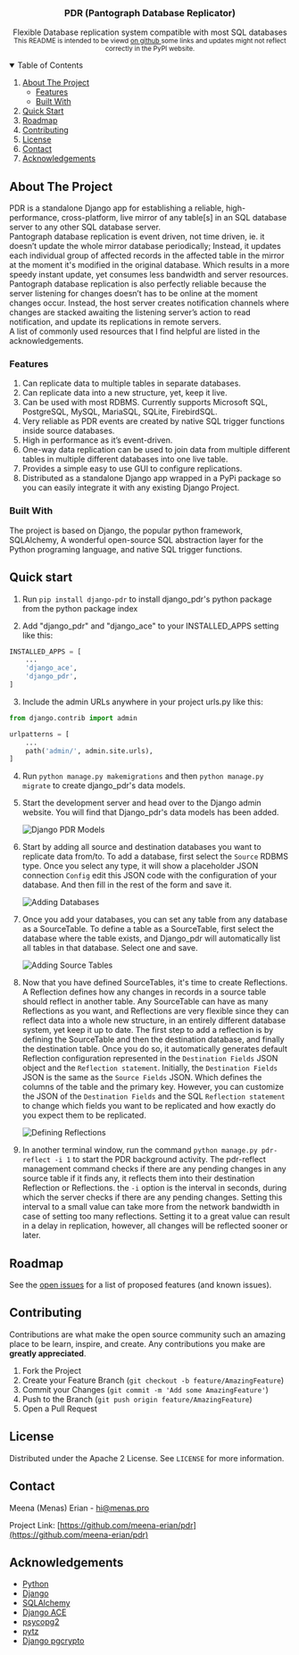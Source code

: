 
<!-- PROJECT LOGO -->
<br />
<p align="center">

  <h3 align="center">PDR (Pantograph Database Replicator)</h3>

  <p align="center">
    Flexible Database replication system compatible with most SQL databases
    <br />
    <small>This README is intended to be viewd <a href='https://github.com/meena-erian/pdr'>on github </a>some links and updates might not reflect correctly in the PyPI website.</small>
  </p>
</p>



<!-- TABLE OF CONTENTS -->
<details open="open">
  <summary>Table of Contents</summary>
  <ol>
    <li>
      <a href="#about-the-project">About The Project</a>
      <ul>
        <li><a href="#features">Features</a></li>
        <li><a href="#built-with">Built With</a></li>
      </ul>
    </li>
    <li>
      <a href="#quick-start">Quick Start</a>
    </li>
    <!--<li><a href="#usage">Usage</a></li>-->
    <li><a href="#roadmap">Roadmap</a></li>
    <li><a href="#contributing">Contributing</a></li>
    <li><a href="#license">License</a></li>
    <li><a href="#contact">Contact</a></li>
    <li><a href="#acknowledgements">Acknowledgements</a></li>
  </ol>
</details>



<!-- ABOUT THE PROJECT -->
## About The Project

PDR is a standalone Django app for establishing a reliable, high-performance, cross-platform, live mirror of any table[s] in an SQL database server to any other SQL database server. 
<br />
Pantograph database replication is event driven, not time driven, ie. it doesn’t update the whole mirror database periodically; Instead, it updates each individual group of affected records in the affected table in the mirror at the moment it's modified in the original database. Which results in a more speedy instant update, yet consumes less bandwidth and server resources.
Pantograph database replication is also perfectly reliable because the server listening for changes doesn’t has to be online at the moment changes occur. Instead, the host server creates notification channels where changes are stacked awaiting the listening server’s action to read notification, and update its replications in remote servers.
<br />
A list of commonly used resources that I find helpful are listed in the acknowledgements.

### Features

1. Can replicate data to multiple tables in separate databases.
2. Can replicate data into a new structure, yet, keep it live.
3. Can be used with most RDBMS. Currently supports Microsoft SQL, PostgreSQL, MySQL, MariaSQL, SQLite, FirebirdSQL.
4. Very reliable as PDR events are created by native SQL trigger functions inside source databases.
5. High in performance as it’s event-driven.
6. One-way data replication can be used to join data from multiple different tables in multiple different databases into one live table.
7. Provides a simple easy to use GUI to configure replications.
8. Distributed as a standalone Django app wrapped in a PyPi package so you can easily integrate it with any existing Django Project.


### Built With

The project is based on Django, the popular python framework, SQLAlchemy, A wonderful open-source SQL abstraction layer for the Python programing language, and native SQL trigger functions.


## Quick start

1. Run  `pip install django-pdr` to install django_pdr's python package from the python package index

2. Add "django_pdr" and "django_ace" to your INSTALLED_APPS setting like this:

```python
INSTALLED_APPS = [
    ...
    'django_ace',
    'django_pdr',
]
```

3. Include the admin URLs anywhere in your project urls.py like this:

```python
from django.contrib import admin

urlpatterns = [
    ...
    path('admin/', admin.site.urls),
]
```

4. Run `python manage.py makemigrations` and then `python manage.py migrate` to create django_pdr's data models.

5. Start the development server and head over to the Django admin website. You will find that Django_pdr's data models has been added.

   ![Django PDR Models](docs/images/models.png)

6. Start by adding all source and destination databases you want to replicate data from/to. To add a database, first select the `Source` RDBMS type. Once you select any type, it will show a placeholder JSON connection `Config` edit this JSON code with the configuration of your database. And then fill in the rest of the form and save it.

   ![Adding Databases](docs/images/add_db.png)

7. Once you add your databases, you can set any table from any database as a SourceTable. To define a table as a SourceTable, first select the database where the table exists, and Django_pdr will automatically list all tables in that database. Select one and save.

   ![Adding Source Tables](docs/images/add_source.png)

8. Now that you have defined SourceTables, it's time to create Reflections. A Reflection defines how any changes in records in a source table should reflect in another table. Any SourceTable can have as many Reflections as you want, and Reflections are very flexible since they can reflect data into a whole new structure, in an entirely different database system, yet keep it up to date.
 The first step to add a reflection is by defining the SourceTable and then the destination database, and finally the destination table. Once you do so, it automatically generates default Reflection configuration represented in the `Destination Fields` JSON object and the `Reflection statement`. Initially, the `Destination Fields` JSON is the same as the `Source Fields` JSON. Which defines the columns of the table and the primary key. However, you can customize the JSON of the `Destination Fields` and the SQL `Reflection statement` to change which fields you want to be replicated and how exactly do you expect them to be replicated.
 
   ![Defining Reflections](docs/images/add_reflection.png)

9. In another terminal window, run the command `python manage.py pdr-reflect -i 1` to start the PDR background activity. The pdr-reflect management command checks if there are any pending changes in any source table if it finds any, it reflects them into their destination Reflection or Reflections. the `-i` option is the interval in seconds, during which the server checks if there are any pending changes. Setting this interval to a small value can take more from the network bandwidth in case of setting too many reflections. Setting it to a great value can result in a delay in replication, however, all changes will be reflected sooner or later.


<!-- ROADMAP -->
## Roadmap

See the [open issues](https://github.com/meena-erian/pdr/issues) for a list of proposed features (and known issues).



<!-- CONTRIBUTING -->
## Contributing

Contributions are what make the open source community such an amazing place to be learn, inspire, and create. Any contributions you make are **greatly appreciated**.

1. Fork the Project
2. Create your Feature Branch (`git checkout -b feature/AmazingFeature`)
3. Commit your Changes (`git commit -m 'Add some AmazingFeature'`)
4. Push to the Branch (`git push origin feature/AmazingFeature`)
5. Open a Pull Request



<!-- LICENSE -->
## License

Distributed under the Apache 2 License. See `LICENSE` for more information.



<!-- CONTACT -->
## Contact

Meena (Menas) Erian - hi@menas.pro

Project Link: [https://github.com/meena-erian/pdr](https://github.com/meena-erian/pdr)



<!-- ACKNOWLEDGEMENTS -->
## Acknowledgements
* [Python](https://www.python.org/)
* [Django](https://www.djangoproject.com/)
* [SQLAlchemy](https://www.sqlalchemy.org/)
* [Django ACE](https://github.com/django-ace/django-ace)
* [psycopg2](https://www.psycopg.org/docs/install.html)
* [pytz](https://pypi.org/project/pytz/)
* [Django pgcrypto](https://pypi.org/project/django-pgcrypto/)

